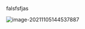 falsfsfjas

![image-20211105144537887](C:\Users\dearm\AppData\Roaming\Typora\typora-user-images\image-20211105144537887.png)